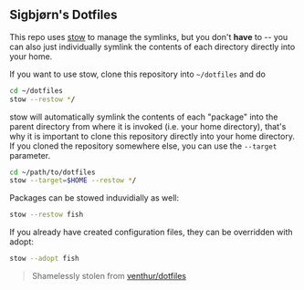 ## Sigbjørn's Dotfiles

This repo uses [stow][] to manage the symlinks, but you don't **have** to --
you can also just individually symlink the contents of each directory directly
into your home.

If you want to use stow, clone this repository into `~/dotfiles` and do

```sh
cd ~/dotfiles
stow --restow */
```

stow will automatically symlink the contents of each "package" into the parent
directory from where it is invoked (i.e. your home directory), that's why it
is important to clone this repository directly into your home directory. If
you cloned the repository somewhere else, you can use the `--target`
parameter.

```sh
cd ~/path/to/dotfiles
stow --target=$HOME --restow */
```

Packages can be stowed induvidially as well:

```sh
stow --restow fish  
```

If you already have created configuration files, they can be overridden with adopt:

```sh
stow --adopt fish
```


[stow]: https://www.gnu.org/software/stow/

> Shamelessly stolen from [venthur/dotfiles](https://github.com/venthur/dotfiles)
